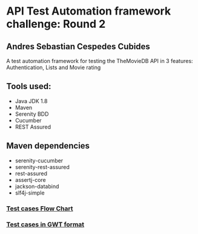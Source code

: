 # API Test Automation framework challenge: Round 2
## Andres Sebastian Cespedes Cubides

A test automation framework for testing the TheMovieDB API in 3 features: Authentication, Lists and Movie rating

## Tools used:
- Java JDK 1.8
- Maven
- Serenity BDD
- Cucumber
- REST Assured

## Maven dependencies
- serenity-cucumber
- serenity-rest-assured
- rest-assured
- assertj-core
- jackson-databind
- slf4j-simple

### [Test cases Flow Chart](APIflowchart.png)
### [Test cases in GWT format](/src/test/resources/features)
